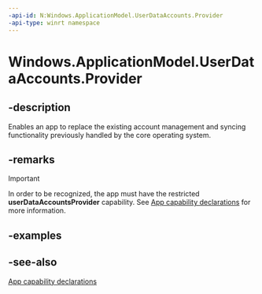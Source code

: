 ```yaml
---
-api-id: N:Windows.ApplicationModel.UserDataAccounts.Provider
-api-type: winrt namespace
---
```


# Windows.ApplicationModel.UserDataAccounts.Provider

## -description
Enables an app to replace the existing account management and syncing functionality previously handled by the core operating system.

## -remarks
> [!IMPORTANT]
> In order to be recognized, the app must have the restricted **userDataAccountsProvider** capability. See [App capability declarations](http://msdn.microsoft.com/library/25b18ba5-e584-4537-9f19-bb2c8c52dfe1) for more information.

## -examples

## -see-also
[App capability declarations](http://msdn.microsoft.com/library/25b18ba5-e584-4537-9f19-bb2c8c52dfe1)